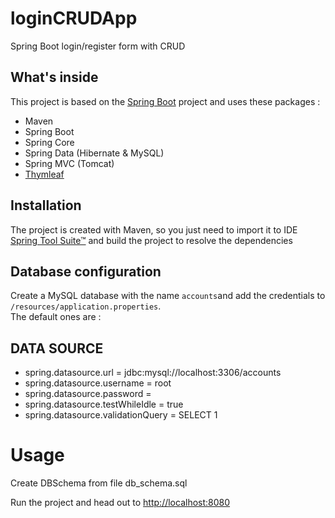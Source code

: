 # loginCRUDApp

Spring Boot login/register form with CRUD

## What's inside 
This project is based on the [Spring Boot](http://projects.spring.io/spring-boot/) project and uses these packages :
- Maven
- Spring Boot
- Spring Core
- Spring Data (Hibernate & MySQL)
- Spring MVC (Tomcat)
- [Thymleaf](www.thymeleaf.org)

## Installation 
The project is created with Maven, so you just need to import it to IDE [Spring Tool Suite™](https://spring.io/tools/sts/all) and build the project to resolve the dependencies

## Database configuration 
Create a MySQL database with the name `accounts`and add the credentials to `/resources/application.properties`.  
The default ones are :

## DATA SOURCE

- spring.datasource.url = jdbc:mysql://localhost:3306/accounts
- spring.datasource.username = root
- spring.datasource.password = 
- spring.datasource.testWhileIdle = true
- spring.datasource.validationQuery = SELECT 1

# Usage
Create DBSchema from file db_schema.sql

Run the project and head out to [http://localhost:8080](http://localhost:8080)
